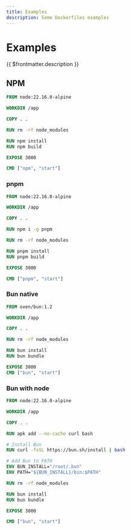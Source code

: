 ```yaml
---
title: Examples
description: Some Dockerfiles examples
---
```


# Examples

{{ $frontmatter.description }}

## NPM

```dockerfile
FROM node:22.16.0-alpine

WORKDIR /app

COPY . .

RUN rm -rf node_modules

RUN npm install
RUN npm build

EXPOSE 3000

CMD ["npm", "start"]
```

### pnpm

```dockerfile
FROM node:22.16.0-alpine

WORKDIR /app

COPY . .

RUN npm i -g pnpm

RUN rm -rf node_modules

RUN pnpm install
RUN pnpm build

EXPOSE 3000

CMD ["pnpm", "start"]
```

### Bun native

```dockerfile
FROM oven/bun:1.2

WORKDIR /app

COPY . .

RUN rm -rf node_modules

RUN bun install
RUN bun bundle

EXPOSE 3000
CMD ["bun", "start"]
```

### Bun with node

```dockerfile
FROM node:22.16.0-alpine

WORKDIR /app

COPY . .

RUN apk add --no-cache curl bash

# Install Bun
RUN curl -fsSL https://bun.sh/install | bash

# Add Bun to PATH
ENV BUN_INSTALL="/root/.bun"
ENV PATH="${BUN_INSTALL}/bin:$PATH"

RUN rm -rf node_modules

RUN bun install
RUN bun bundle

EXPOSE 3000

CMD ["bun", "start"]
```
